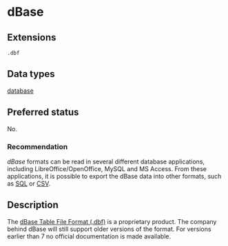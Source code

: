 # dBase

## Extensions

`.dbf`

## Data types

[database](../dataTypes/database.md)

## Preferred status

No.

### Recommendation

*dBase* formats can be read in
several different database applications, including LibreOffice/OpenOffice, MySQL
and MS Access.
From these applications, it is possible to export the dBase data
into other formats, such as
[SQL](sql.md) or [CSV](csv.md).

## Description

The
[dBase Table File Format (.dbf)]({{wikipedia}}/.dbf)
is a proprietary product. The company behind
dBase will still support older versions of the format. For versions earlier than
7 no official documentation is made available.
